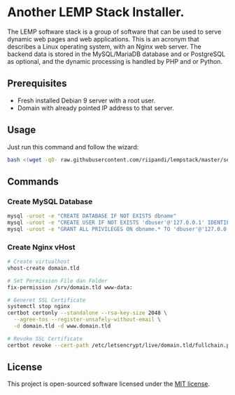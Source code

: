 # Another LEMP Stack Installer.

The LEMP software stack is a group of software that can be used to
serve dynamic web pages and web applications. This is an acronym
that describes a Linux operating system, with an Nginx web server.
The backend data is stored in the MySQL/MariaDB database and or
PostgreSQL as optional, and the dynamic processing is handled by
PHP and or Python.

## Prerequisites

- Fresh installed Debian 9 server with a root user.
- Domain with already pointed IP address to that server.

## Usage

Just run this command and follow the wizard:

```bash
bash <(wget -qO- raw.githubusercontent.com/riipandi/lempstack/master/setup.sh)
```

## Commands

### Create MySQL Database

```bash
mysql -uroot -e "CREATE DATABASE IF NOT EXISTS dbname"
mysql -uroot -e "CREATE USER IF NOT EXISTS 'dbuser'@'127.0.0.1' IDENTIFIED BY 'dbpass'"
mysql -uroot -e "GRANT ALL PRIVILEGES ON dbname.* TO 'dbuser'@'127.0.0.1'; FLUSH PRIVILEGES"
```

### Create Nginx vHost

```bash
# Create virtualhost
vhost-create domain.tld

# Set Permission File dan Folder
fix-permission /srv/domain.tld www-data:

# Generet SSL Certificate
systemctl stop nginx
certbot certonly --standalone --rsa-key-size 2048 \
  --agree-tos --register-unsafely-without-email \
  -d domain.tld -d www.domain.tld

# Revoke SSL Certificate
certbot revoke --cert-path /etc/letsencrypt/live/domain.tld/fullchain.pem
```

## License

This project is open-sourced software licensed under the
[MIT license](https://opensource.org/licenses/MIT).
